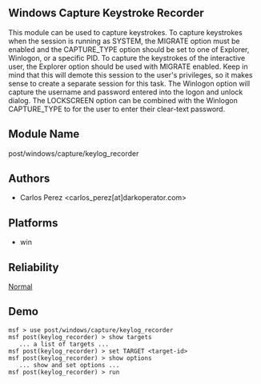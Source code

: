## Windows Capture Keystroke Recorder

This module can be used to capture keystrokes. To capture 
keystrokes when the session is running as SYSTEM, the 
MIGRATE option must be enabled and the CAPTURE_TYPE option 
should be set to one of Explorer, Winlogon, or a specific 
PID. To capture the keystrokes of the interactive user, the 
Explorer option should be used with MIGRATE enabled. Keep in 
mind that this will demote this session to the user's 
privileges, so it makes sense to create a separate session 
for this task. The Winlogon option will capture the username 
and password entered into the logon and unlock dialog. The 
LOCKSCREEN option can be combined with the Winlogon 
CAPTURE_TYPE to for the user to enter their clear-text 
password.


## Module Name
post/windows/capture/keylog_recorder

## Authors
* Carlos Perez <carlos_perez[at]darkoperator.com>





## Platforms
* win

## Reliability
[Normal](https://github.com/rapid7/metasploit-framework/wiki/Exploit-Ranking)

## Demo

```
msf > use post/windows/capture/keylog_recorder
msf post(keylog_recorder) > show targets
   ... a list of targets ...
msf post(keylog_recorder) > set TARGET <target-id>
msf post(keylog_recorder) > show options
   ... show and set options ...
msf post(keylog_recorder) > run
```
    
    